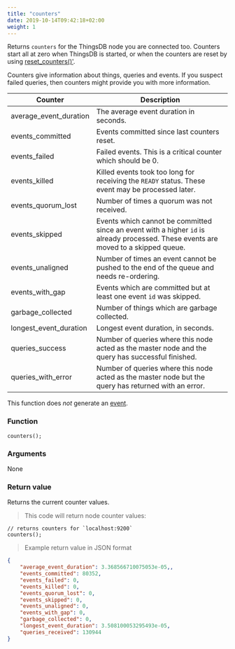 ```yaml
---
title: "counters"
date: 2019-10-14T09:42:18+02:00
weight: 1
---
```


Returns `counters` for the ThingsDB node you are connected too. Counters start all at zero when ThingsDB
is started, or when the counters are reset by using [reset_counters()'](../../node-api/reset_counters).

Counters give information about things, queries and events. If you suspect failed queries, then
counters might provide you with more information.

Counter | Description
------- | -----------
average_event_duration | The average event duration in seconds.
events_committed | Events committed since last counters reset.
events_failed | Failed events. This is a critical counter which should be 0.
events_killed | Killed events took too long for receiving the `READY` status. These event may be processed later.
events_quorum_lost | Number of times a quorum was not received.
events_skipped | Events which cannot be committed since an event with a higher `id` is already processed. These events are moved to a skipped queue.
events_unaligned | Number of times an event cannot be pushed to the end of the queue and needs re-ordering.
events_with_gap | Events which are committed but at least one event `id` was skipped.
garbage_collected | Number of things which are garbage collected.
longest_event_duration | Longest event duration, in seconds.
queries_success | Number of queries where this node acted as the master node and the query has successful finished.
queries_with_error | Number of queries where this node acted as the master node but the query has returned with an error.

This function does *not* generate an [event](../../events).

### Function
`counters();`

### Arguments
None

### Return value
Returns the current counter values.

> This code will return node counter values:

```
// returns counters for `localhost:9200`
counters();
```

> Example return value in JSON format

```json
{
    "average_event_duration": 3.368566710075053e-05,,
    "events_committed": 80352,
    "events_failed": 0,
    "events_killed": 0,
    "events_quorum_lost": 0,
    "events_skipped": 0,
    "events_unaligned": 0,
    "events_with_gap": 0,
    "garbage_collected": 0,
    "longest_event_duration": 3.508100053295493e-05,
    "queries_received": 130944
}
```
